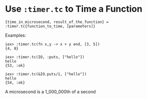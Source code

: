 # Use `:timer.tc` to Time a Function

```
{time_in_microsecond, result_of_the_function} = :timer.tc{function_to_time, [parameters]}
```

Examples:

```
iex> :timer.tc(fn x,y -> x + y end, [3, 5])               
{4, 8}

iex> :timer.tc(IO, :puts, ["hello"])
hello
{53, :ok}

iex> :timer.tc(&IO.puts/1, ["hello"])
hello
{54, :ok}
```

A microsecond is a 1_000_000th of a second
